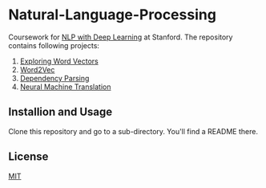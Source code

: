 # Natural-Language-Processing

Coursework for [NLP with Deep Learning](http://web.stanford.edu/class/cs224n/) at Stanford.
The repository contains following projects:
  1. [Exploring Word Vectors](./Exploring-Word-Vectors)
  2. [Word2Vec](./Word2vec)
  3. [Dependency Parsing](./Dependency-Parsing)
  4. [Neural Machine Translation](./Neural-Machine-Translation)

## Installion and Usage
Clone this repository and go to a sub-directory. You'll find a README there.

## License
[MIT](https://choosealicense.com/licenses/mit/)

